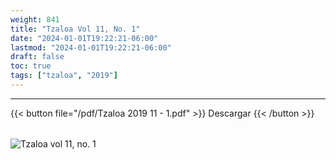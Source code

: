 ```yaml
---
weight: 841
title: "Tzaloa Vol 11, No. 1"
date: "2024-01-01T19:22:21-06:00"
lastmod: "2024-01-01T19:22:21-06:00"
draft: false
toc: true
tags: ["tzaloa", "2019"]
---
```

- - - - - - - - -
{{< button file="/pdf/Tzaloa 2019 11 - 1.pdf" >}}   Descargar {{< /button >}} 
######
![Tzaloa vol 11, no. 1](/images/portada/11-1.jpeg)